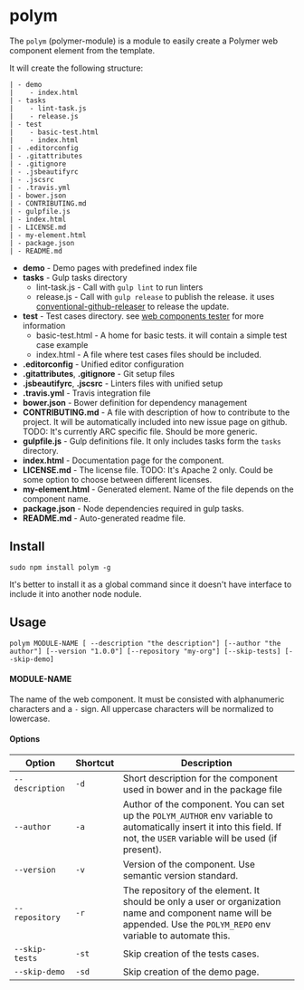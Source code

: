 # polym
The `polym` (polymer-module) is a module to easily create a Polymer web component element from the template.

It will create the following structure:
```
| - demo
|    - index.html
| - tasks
|    - lint-task.js
|    - release.js
| - test
|    - basic-test.html
|    - index.html
| - .editorconfig
| - .gitattributes
| - .gitignore
| - .jsbeautifyrc
| - .jscsrc
| - .travis.yml
| - bower.json
| - CONTRIBUTING.md
| - gulpfile.js
| - index.html
| - LICENSE.md
| - my-element.html
| - package.json
| - README.md
```

* __demo__ - Demo pages with predefined index file
* __tasks__ - Gulp tasks directory
  * lint-task.js - Call with `gulp lint` to run linters
  * release.js - Call with `gulp release` to publish the release. it uses [conventional-github-releaser](https://github.com/conventional-changelog/conventional-github-releaser) to release the update.
* __test__ - Test cases directory. see [web components tester](https://github.com/Polymer/web-component-tester) for more information
  * basic-test.html - A home for basic tests. it will contain a simple test case example
  * index.html - A file where test cases files should be included.
* __.editorconfig__ - Unified editor configuration
* __.gitattributes__, __.gitignore__ - Git setup files
* __.jsbeautifyrc__, __.jscsrc__ - Linters files with unified setup
* __.travis.yml__ - Travis integration file
* __bower.json__ - Bower definition for dependency management
* __CONTRIBUTING.md__ - A file with description of how to contribute to the project. It will be automatically included into new issue page on github. TODO: It's currently ARC specific file. Should be more generic.
* __gulpfile.js__ - Gulp definitions file. It only includes tasks form the `tasks` directory.
* __index.html__ - Documentation page for the component.
* __LICENSE.md__ - The license file. TODO: It's Apache 2 only. Could be some option to choose between different licenses.
* __my-element.html__ - Generated element. Name of the file depends on the component name.
* __package.json__ - Node dependencies required in gulp tasks.
* __README.md__ - Auto-generated readme file.

## Install
```shell
sudo npm install polym -g
```
It's better to install it as a global command since it doesn't have interface to include it into another node nodule.

## Usage
```shell
polym MODULE-NAME [ --description "the description"] [--author "the author"] [--version "1.0.0"] [--repository "my-org"] [--skip-tests] [--skip-demo]
```

#### MODULE-NAME
The name of the web component. It must be consisted with alphanumeric characters and a `-` sign. All uppercase characters will be normalized to lowercase.

#### Options
| Option | Shortcut | Description |
| --- | --- | --- |
| `--description` | `-d` | Short description for the component used in bower and in the package file |
| `--author` | `-a` | Author of the component. You can set up the `POLYM_AUTHOR` env variable to automatically insert it into this field. If not, the `USER` variable will be used (if present). |
| `--version` | `-v` | Version of the component. Use semantic version standard. |
| `--repository` | `-r` | The repository of the element. It should be only a user or organization name and component name will be appended. Use the `POLYM_REPO` env variable to automate this. |
| `--skip-tests` | `-st` | Skip creation of the tests cases.
| `--skip-demo` | `-sd` | Skip creation of the demo page.
